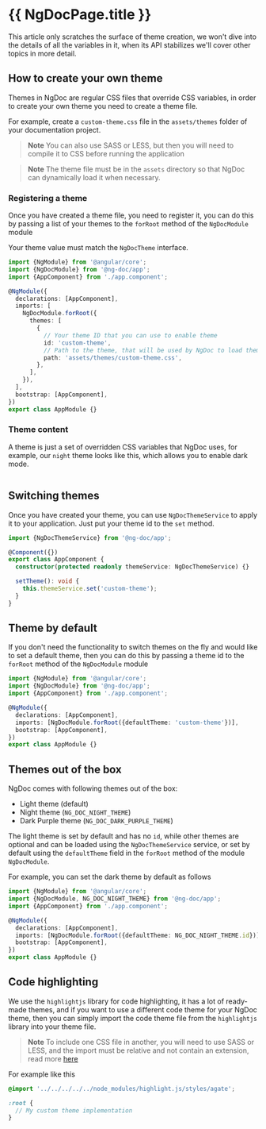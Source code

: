 # {{ NgDocPage.title }}

This article only scratches the surface of theme creation, we won't dive into the details of all the
variables in it, when its API stabilizes we'll cover other topics in more detail.

## How to create your own theme

Themes in NgDoc are regular CSS files that override CSS variables, in order to create your own theme
you need to create a theme file.

For example, create a `custom-theme.css` file in the `assets/themes` folder of your documentation
project.

> **Note**
> You can also use SASS or LESS, but then you will need to compile it to CSS before running the
> application

> **Note**
> The theme file must be in the `assets` directory so that NgDoc can dynamically load it when
> necessary.

### Registering a theme

Once you have created a theme file, you need to register it, you can do this by passing a list of
your themes to the `forRoot` method of the `NgDocModule` module

Your theme value must match the `NgDocTheme` interface.

```typescript fileName="app.module.ts"
import {NgModule} from '@angular/core';
import {NgDocModule} from '@ng-doc/app';
import {AppComponent} from './app.component';

@NgModule({
  declarations: [AppComponent],
  imports: [
    NgDocModule.forRoot({
      themes: [
        {
          // Your theme ID that you can use to enable theme
          id: 'custom-theme',
          // Path to the theme, that will be used by NgDoc to load theme
          path: 'assets/themes/custom-theme.css',
        },
      ],
    }),
  ],
  bootstrap: [AppComponent],
})
export class AppModule {}
```

### Theme content

A theme is just a set of overridden CSS variables that NgDoc uses, for example, our `night` theme
looks like this, which allows you to enable dark mode.

```scss file=../../../../../../../libs/app/styles/themes/ng-doc-night.scss fileName="ng-doc-night.scss"

```

## Switching themes

Once you have created your theme, you can use `NgDocThemeService` to apply it to your application.
Just put your theme id to the `set` method.

```typescript fileName="app.component.ts"
import {NgDocThemeService} from '@ng-doc/app';

@Component({})
export class AppComponent {
  constructor(protected readonly themeService: NgDocThemeService) {}

  setTheme(): void {
    this.themeService.set('custom-theme');
  }
}
```

## Theme by default

If you don't need the functionality to switch themes on the fly and would like to set a default
theme, then you can do this by passing a theme id to the `forRoot` method of the `NgDocModule`
module

```typescript fileName="app.module.ts"
import {NgModule} from '@angular/core';
import {NgDocModule} from '@ng-doc/app';
import {AppComponent} from './app.component';

@NgModule({
  declarations: [AppComponent],
  imports: [NgDocModule.forRoot({defaultTheme: 'custom-theme'})],
  bootstrap: [AppComponent],
})
export class AppModule {}
```

## Themes out of the box

NgDoc comes with following themes out of the box:

- Light theme (default)
- Night theme (`NG_DOC_NIGHT_THEME`)
- Dark Purple theme (`NG_DOC_DARK_PURPLE_THEME`)

The light theme is set by default and has no `id`, while other themes are optional and can be
loaded using the `NgDocThemeService` service, or set by default using the `defaultTheme` field in
the `forRoot` method of the module ` NgDocModule`.

For example, you can set the dark theme by default as follows

```typescript fileName="app.module.ts"
import {NgModule} from '@angular/core';
import {NgDocModule, NG_DOC_NIGHT_THEME} from '@ng-doc/app';
import {AppComponent} from './app.component';

@NgModule({
  declarations: [AppComponent],
  imports: [NgDocModule.forRoot({defaultTheme: NG_DOC_NIGHT_THEME.id})],
  bootstrap: [AppComponent],
})
export class AppModule {}
```

## Code highlighting

We use the `highlightjs` library for code highlighting, it has a lot of ready-made themes, and if
you want to use a different code theme for your NgDoc theme, then you can simply import the code
theme file
from the `highlightjs` library into your theme file.

> **Note**
> To include one CSS file in another, you will need to use SASS or LESS, and the import must be
> relative and not contain an extension, read
> more [here](https://sass-lang.com/blog/feature-watchcss-imports-and-css-compatibility)

For example like this

```scss fileName="custom-theme.scss"
@import '../../../../../node_modules/highlight.js/styles/agate';

:root {
  // My custom theme implementation
}
```
